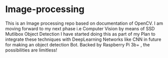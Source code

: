 # Image-processing
This is an Image processing repo based on documentation of OpenCV.
I am moving forward to my next phase i.e Computer Vision by means of SSD Mutlibox Object Detection
I have started doing this as part of my Plan to integrate these techniques with DeepLearning Networks like CNN in future
for making an object detection Bot.
Backed by Raspberry Pi 3b+ , the possibilities are limitless!


